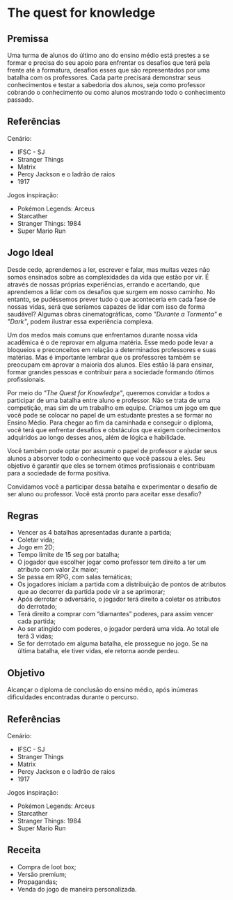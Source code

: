 # **The quest for knowledge** 

## Premissa

Uma turma de alunos do último ano do ensino médio está prestes a se formar e precisa do seu apoio para enfrentar os desafios que terá pela frente até a formatura, desafios esses que são representados por uma batalha com os professores. Cada parte precisará demonstrar seus conhecimentos e testar a sabedoria dos alunos, seja como professor cobrando o conhecimento ou como alunos mostrando todo o conhecimento passado. 


## Referências

Cenário: 
- IFSC - SJ 
- Stranger Things 
- Matrix 
- Percy Jackson e o ladrão de raios 
- 1917

Jogos inspiração: 

- Pokémon Legends: Arceus 
- Starcather
- Stranger Things: 1984
- Super Mario Run

## Jogo Ideal

Desde cedo, aprendemos a ler, escrever e falar, mas muitas vezes não somos ensinados sobre as complexidades da vida que estão por vir. É através de nossas próprias experiências, errando e acertando, que aprendemos a lidar com os desafios que surgem em nosso caminho. No entanto, se pudéssemos prever tudo o que aconteceria em cada fase de nossas vidas, será que seríamos capazes de lidar com isso de forma saudável? Algumas obras cinematográficas, como *"Durante a Tormenta"* e *"Dark"*, podem ilustrar essa experiência complexa.

Um dos medos mais comuns que enfrentamos durante nossa vida acadêmica é o de reprovar em alguma matéria. Esse medo pode levar a bloqueios e preconceitos em relação a determinados professores e suas matérias. Mas é importante lembrar que os professores também se preocupam em aprovar a maioria dos alunos. Eles estão lá para ensinar, formar grandes pessoas e contribuir para a sociedade formando ótimos profissionais.

Por meio do *"The Quest for Knowledge"*, queremos convidar a todos a participar de uma batalha entre aluno e professor. Não se trata de uma competição, mas sim de um trabalho em equipe. Criamos um jogo em que você pode se colocar no papel de um estudante prestes a se formar no Ensino Médio. Para chegar ao fim da caminhada e conseguir o diploma, você terá que enfrentar desafios e obstáculos que exigem conhecimentos adquiridos ao longo desses anos, além de lógica e habilidade.

Você também pode optar por assumir o papel de professor e ajudar seus alunos a absorver todo o conhecimento que você passou a eles. Seu objetivo é garantir que eles se tornem ótimos profissionais e contribuam para a sociedade de forma positiva.

Convidamos você a participar dessa batalha e experimentar o desafio de ser aluno ou professor. Você está pronto para aceitar esse desafio?

## Regras

- Vencer as 4 batalhas apresentadas durante a partida;
- Coletar vida;
- Jogo em 2D;
- Tempo limite de 15 seg por batalha;
- O jogador que escolher jogar como professor tem direito a ter um atributo com valor 2x maior;
- Se passa em RPG, com salas temáticas;
- Os jogadores iniciam a partida com a distribuição de pontos de atributos que ao decorrer da partida pode vir a se aprimorar; 
- Após derrotar o adversário, o jogador terá direito a coletar os atributos do derrotado;
- Terá direito a comprar com “diamantes” poderes, para assim vencer cada partida;
- Ao ser atingido com poderes, o jogador perderá uma vida. Ao total ele terá 3 vidas;
- Se for derrotado em alguma batalha, ele prossegue no jogo. Se na última batalha, ele tiver vidas, ele retorna aonde perdeu.
 
## Objetivo

Alcançar o diploma de conclusão do ensino médio, após inúmeras dificuldades encontradas durante o percurso. 

## Referências

Cenário: 
- IFSC - SJ 
- Stranger Things 
- Matrix 
- Percy Jackson e o ladrão de raios 
- 1917

Jogos inspiração: 

- Pokémon Legends: Arceus 
- Starcather
- Stranger Things: 1984
- Super Mario Run

## Receita

- Compra de loot box;
- Versão premium;
- Propagandas;
- Venda do jogo de maneira personalizada.


